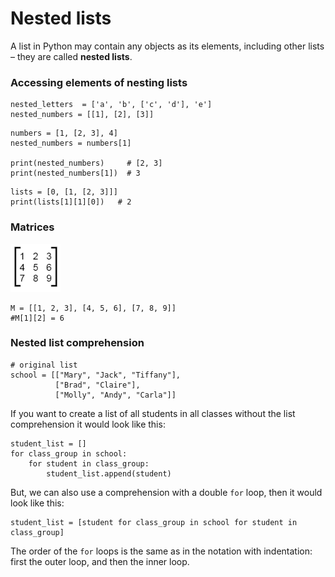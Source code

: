 # Nested lists

A list in Python may contain any objects as its elements, including other lists – they are called **nested lists**.

### Accessing elements of nesting lists 

```
nested_letters  = ['a', 'b', ['c', 'd'], 'e']
nested_numbers = [[1], [2], [3]]
```



```
numbers = [1, [2, 3], 4]
nested_numbers = numbers[1]
 
print(nested_numbers)     # [2, 3]
print(nested_numbers[1])  # 3
```



```
lists = [0, [1, [2, 3]]]
print(lists[1][1][0])   # 2
```

### Matrices 

![](../../aaa-assets/nested-lists-1.png)

```
M = [[1, 2, 3], [4, 5, 6], [7, 8, 9]]
#M[1][2] = 6
```

### Nested list comprehension 

```
# original list
school = [["Mary", "Jack", "Tiffany"], 
          ["Brad", "Claire"],
          ["Molly", "Andy", "Carla"]]
```

If you want to create a list of all students in all classes without the list comprehension it would look like this:

```
student_list = []
for class_group in school:
    for student in class_group:
        student_list.append(student)
```

But, we can also use a comprehension with a double `for` loop, then it would look like this:

```
student_list = [student for class_group in school for student in class_group]
```

The order of the `for` loops is the same as in the notation with indentation: first the outer loop, and then the inner loop.

